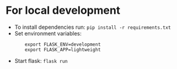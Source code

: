 # For local development

* To install dependencies run: `pip install -r requirements.txt`
* Set environment variables: 
```
	   export FLASK_ENV=development
	   export FLASK_APP=lightweight
```
* Start flask: `flask run`

